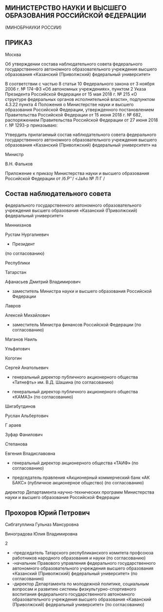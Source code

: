 <!-- image -->

## МИНИСТЕРСТВО НАУКИ И ВЫСШЕГО ОБРАЗОВАНИЯ РОССИЙСКОЙ ФЕДЕРАЦИИ

(МИНОБРНАУКИ РОССИИ)

## ПРИКАЗ

<!-- image -->

<!-- image -->

Москва

Об утверждении состава наблюдательного совета федерального государственного автономного образовательного учреждения высшего образования «Казанский (Приволжский) федеральный университет»

В соответствии с частью 8 статьи 10 Федерального закона от 3  ноября  2006 г. №  174-ФЗ «Об автономных учреждениях», пунктом 2 Указа  Президента  Российской  Федерации  от  15 мая  2018 г. №  215 «О структуре федеральных органов исполнительной власти», подпунктом 4.3.22 пункта 4 Положения о Министерстве науки и высшего образования Российской Федерации, утвержденного постановлением Правительства Российской Федерации от 15 июня 2018 г. №  682, распоряжением Правительства Российской Федерации от 27 июня 2018 г. № 1293-р приказываю:

Утвердить прилагаемый состав наблюдательного совета федерального государственного автономного образовательного учреждения высшего образования «Казанский (Приволжский) федеральный университет» на

Министр

В.Н. Фальков

<!-- image -->

<!-- image -->

Приложение к приказу Министерства науки и высшего образования Российской Федерации от /б.Р''/  &lt;JaAo № Л Г /

## Состав наблюдательного совета

федерального государственного автономного образовательного учреждения высшего образования «Казанский (Приволжский) федеральный университет»

Минниханов

Рустам Нургалиевич

- Президент

(по согласованию)

Республики

Татарстан

Афанасьев Дмитрий Владимирович

- заместитель Министра науки и высшего образования Российской Федерации

Лавров

Алексей Михайлович

- заместитель Министра финансов Российской Федерации (по согласованию)

Маганов Наиль

Ульфатович

Когогин

Сергей Анатольевич

- генеральный  директор  публичного  акционерного общества «Татнефть» им. В.Д. Шашина (по согласованию)

- генеральный  директор  публичного  акционерного общества «КАМАЗ» (по согласованию)

Шигабутдинов

Руслан Альбертович

Г  араев

Зуфар Фанилович

Степанова

Евгения Владиславовна

- генеральный директор акционерного общества «ТАИФ» (по согласованию)

- председатель правления «Акционерный коммерческий банк «АК БАКС» (публичное акционерное общество) (по согласованию)

директор Департамента научно-технических программ Министерства науки и высшего образования Российской Федерации

## Прохоров Юрий Петрович

Сибгатуллина Гульназ Мансуровна

Виноградова Юлия Владимировна

2

- -председатель Татарского республиканского комитета профсоюза работников народного образования и науки (по согласованию)
- -начальник  Правового  управления федерального государственного автономного образовательного учреждения высшего образования «Казанский (Приволжский) федеральный университет» (по согласованию)
- -директор Департамента по молодежной политике, социальным вопросам и развитию системы физкультурно-спортивного воспитания федерального государственного автономного образовательного  учреждения  высшего  образования «Каванский (Приволжский) федеральный университет» (по согласованию)